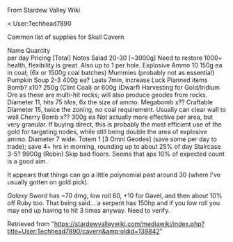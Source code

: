 From Stardew Valley Wiki

&lt; User:Techhead7890

Common list of supplies for Skull Cavern

Name Quantity  
per day Pricing \[Total] Notes Salad 20-30 \[~3000g] Need to restore 1000+ health, flexibility is great. Also up to 1 per hole. Explosive Ammo 10 150g ea in coal; (6x or 1500g coal batches) Mummies (probably not as essential) Pumpkin Soup 2-3 400g ea? Lasts 7min, increase Luck Planned items Bomb? x10? 250g (Clint Coal) or 600g (Dwarf) Harvesting for Gold/Iridium Ore as these are multi-hit rocks; will also produce geodes from rocks.  
Diameter 11, hits 75 *tiles*, 6x the size of ammo. Megabomb x?? Craftable Diameter 15, twice the zoning, no coal requirement. Usually can clear wall to wall Cherry Bomb x?? 300g ea Not actually more effective per area, but very granular. If buying direct, this is probably the most efficient use of the gold for targeting nodes, while still being double the area of explosive ammo. Diameter 7 wide. Totem 1 \[3 Omni Geodes] (save some per day to trade); save 4+ hrs in morning, rounding up to about 25% of day Staircase 3-5? 9900g (Robin) Skip bad floors. Seems that apx 10% of expected count is a good aim.

It appears that things can go a little polynomial past around 30 (where I've usually gotten on gold pick).

*Galaxy* Sword has ~70 dmg, low roll 60, +10 for Gavel, and then about 10% off Ruby too. That being said... a serpent has 150hp and if you low roll you may end up having to hit 3 times anyway. Need to verify.

Retrieved from "https://stardewvalleywiki.com/mediawiki/index.php?title=User:Techhead7890/cavern&amp;oldid=139842"